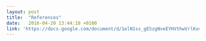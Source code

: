 ```yaml
---
layout: post
title:  "References"
date:   2016-04-20 13:44:18 +0100
link: 'https://docs.google.com/document/d/1elN1ss_gESzgNveEYHVthwVrlKuvdD1YP9DyLCNll5Y/edit?usp=sharing'
---
```

